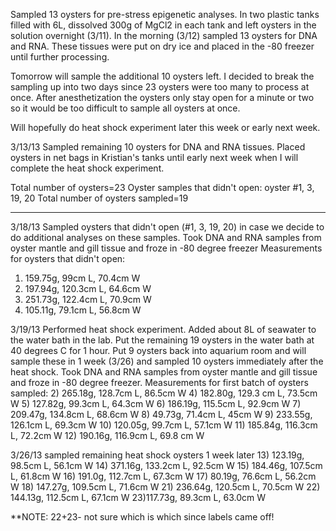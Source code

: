 Sampled 13 oysters for pre-stress epigenetic analyses.  In two plastic tanks filled with 6L, dissolved 300g of MgCl2 in each tank and left oysters in the solution overnight (3/11).  In the morning (3/12) sampled 13 oysters for DNA and RNA.  These tissues were put on dry ice and placed in the -80 freezer until further processing. 

Tomorrow will sample the additional 10 oysters left.  I decided to break the sampling up into two days since 23 oysters were too many to process at once.  After anesthetization the oysters only stay open for a minute or two so it would be too difficult to sample all oysters at once.  

Will hopefully do heat shock experiment later this week or early next week.

3/13/13
Sampled remaining 10 oysters for DNA and RNA tissues.  Placed oysters in net bags in Kristian's tanks until early next week when I will complete the heat shock experiment.  


Total number of oysters=23
Oyster samples that didn't open: oyster #1, 3, 19, 20
Total number of oysters sampled=19


---
3/18/13
Sampled oysters that didn't open (#1, 3, 19, 20) in case we decide to do additional analyses on these samples.  Took DNA and RNA samples from oyster mantle and gill tissue and froze in -80 degree freezer
Measurements for oysters that didn't open:
1) 159.75g, 99cm L, 70.4cm W
3) 197.94g, 120.3cm L, 64.6cm W
19) 251.73g, 122.4cm L, 70.9cm W
20) 105.11g, 79.1cm L, 56.8cm W

3/19/13
Performed heat shock experiment.  Added about 8L of seawater to the water bath in the lab.  Put the remaining 19 oysters in the water bath at 40 degrees C for 1 hour.  Put 9 oysters back into aquarium room and will sample these in 1 week (3/26) and sampled 10 oysters immediately after the heat shock.  Took DNA and RNA samples from oyster mantle and gill tissue and froze in -80 degree freezer.
Measurements for first batch of oysters sampled:
2) 265.18g, 128.7cm L, 86.5cm W
4) 182.80g, 129.3 cm L, 73.5cm W
5) 127.82g, 99.3cm L, 64.3cm W
6) 186.19g, 115.5cm L, 92.9cm W
7) 209.47g, 134.8cm L, 68.6cm W
8) 49.73g, 71.4cm L, 45cm W
9) 233.55g, 126.1cm L, 69.3cm W
10) 120.05g, 99.7cm L, 57.1cm W
11) 185.84g, 116.3cm L, 72.2cm W
12) 190.16g, 116.9cm L, 69.8 cm W

3/26/13 sampled remaining heat shock oysters 1 week later
13) 123.19g, 98.5cm L, 56.1cm W
14) 371.16g, 133.2cm L, 92.5cm W
15) 184.46g, 107.5cm L, 61.8cm W
16) 191.0g, 112.7cm L, 67.3cm W
17) 80.19g, 76.6cm L, 56.2cm W
18) 147.27g, 109.5cm L, 71.6cm W
21) 236.64g, 120.5cm L, 70.5cm W
22) 144.13g, 112.5cm L, 67.1cm W
23)117.73g, 89.3cm L, 63.0cm W

**NOTE: 22+23- not sure which is which since labels came off!